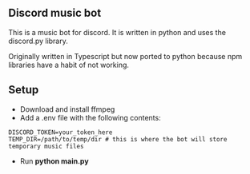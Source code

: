 ## Discord music bot

This is a music bot for discord. It is written in python and uses the discord.py library.

Originally written in Typescript but now ported to python because npm libraries have a habit of not working.

## Setup

- Download and install ffmpeg
- Add a .env file with the following contents:

```
DISCORD_TOKEN=your_token_here
TEMP_DIR=/path/to/temp/dir # this is where the bot will store temporary music files
```

- Run **python main.py**